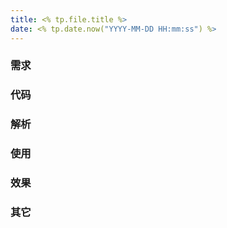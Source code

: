 ```yaml
---
title: <% tp.file.title %>
date: <% tp.date.now("YYYY-MM-DD HH:mm:ss") %>
---
```


### 需求


### 代码


### 解析


### 使用


### 效果


### 其它


